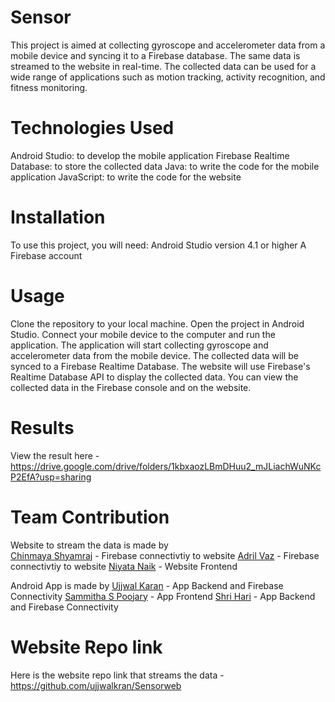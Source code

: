 # Sensor
This project is aimed at collecting gyroscope and accelerometer data from a mobile device and syncing it to a Firebase database. The same data is streamed to the website in real-time.
The collected data can be used for a wide range of applications such as motion tracking, activity recognition, and fitness monitoring.

# Technologies Used
Android Studio: to develop the mobile application
Firebase Realtime Database: to store the collected data
Java: to write the code for the mobile application
JavaScript: to write the code for the website

# Installation
To use this project, you will need:
Android Studio version 4.1 or higher
A Firebase account

# Usage
Clone the repository to your local machine.
Open the project in Android Studio.
Connect your mobile device to the computer and run the application.
The application will start collecting gyroscope and accelerometer data from the mobile device.
The collected data will be synced to a Firebase Realtime Database.
The website will use Firebase's Realtime Database API to display the collected data.
You can view the collected data in the Firebase console and on the website.

# Results
 View the result here - https://drive.google.com/drive/folders/1kbxaozLBmDHuu2_mJLiachWuNKcP2EfA?usp=sharing
 
 # Team Contribution
 Website to stream the data is made by <br>
 [Chinmaya Shyamraj](https://github.com/ChinmayaShyamaraj) - Firebase connectivtiy to website
 [Adril Vaz](https://github.com/adril27) - Firebase connectivtiy to website
 [Niyata Naik](https://github.com/NiyataNaik) - Website Frontend

Android App is made by 
[Ujjwal Karan](https://github.com/ujjwalkran) - App Backend and Firebase Connectivity
[Sammitha S Poojary](https://github.com/SammithaS) - App Frontend
[Shri Hari](https://github.com/Shri243) - App Backend and Firebase Connectivity

# Website Repo link
Here is the website repo link that streams the data - https://github.com/ujjwalkran/Sensorweb
 
